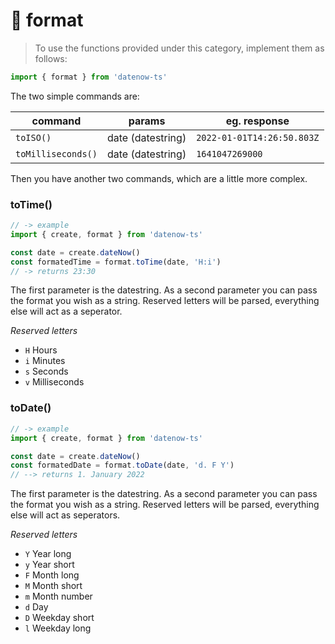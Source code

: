# 🎰 format

> To use the functions provided under this category, implement them as follows:

```typescript
import { format } from 'datenow-ts'
```

The two simple commands are:

| command              | params            | eg. response               |
|----------------------|-------------------|----------------------------|
| ``toISO()``          | date (datestring) | `2022-01-01T14:26:50.803Z` |
| ``toMilliseconds()`` | date (datestring) | `1641047269000`            |

Then you have another two commands, which are a little more complex.

### toTime()

```typescript
// -> example
import { create, format } from 'datenow-ts'

const date = create.dateNow()
const formatedTime = format.toTime(date, 'H:i')
// -> returns 23:30
```

The first parameter is the datestring.
As a second parameter you can pass the format you wish as a string.
Reserved letters will be parsed, everything else will act as a seperator.

*Reserved letters*

- ``H`` Hours
- ``i`` Minutes
- ``s`` Seconds
- ``v`` Milliseconds

### toDate()

```typescript
// -> example 
import { create, format } from 'datenow-ts'

const date = create.dateNow()
const formatedDate = format.toDate(date, 'd. F Y')
// --> returns 1. January 2022
```

The first parameter is the datestring.
As a second parameter you can pass the format you wish as a string.
Reserved letters will be parsed, everything else will act as seperators.

*Reserved letters*

- ``Y`` Year long
- ``y`` Year short
- ``F`` Month long
- ``M`` Month short
- ``m`` Month number
- ``d`` Day
- ``D`` Weekday short
- ``l`` Weekday long
